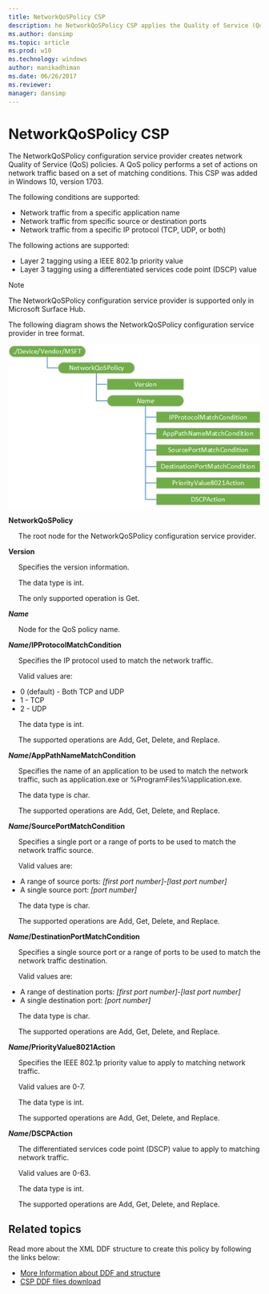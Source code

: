 ```yaml
---
title: NetworkQoSPolicy CSP
description: he NetworkQoSPolicy CSP applies the Quality of Service (QoS) policy for Microsoft Surface Hub. This CSP was added in Windows 10, version 1703.
ms.author: dansimp
ms.topic: article
ms.prod: w10
ms.technology: windows
author: manikadhiman
ms.date: 06/26/2017
ms.reviewer: 
manager: dansimp
---
```


# NetworkQoSPolicy CSP

The NetworkQoSPolicy configuration service provider creates network Quality of Service (QoS) policies. A QoS policy performs a set of actions on network traffic based on a set of matching conditions. This CSP was added in Windows 10, version 1703.

The following conditions are supported:
- Network traffic from a specific application name
- Network traffic from specific source or destination ports
- Network traffic from a specific IP protocol (TCP, UDP, or both)
 
The following actions are supported:
- Layer 2 tagging using a IEEE 802.1p priority value
- Layer 3 tagging using a differentiated services code point (DSCP) value

> [!NOTE]
> The NetworkQoSPolicy configuration service provider is supported only in Microsoft Surface Hub.

The following diagram shows the NetworkQoSPolicy configuration service provider in tree format.

![NetworkQoSPolicy CSP diagram](images/provisioning-csp-networkqospolicy.png)

<a href="" id="networkqospolicy"></a>**NetworkQoSPolicy**   
<p style="margin-left: 20px">The root node for the NetworkQoSPolicy configuration service provider.</p>

<a href="" id="version"></a>**Version**  
<p style="margin-left: 20px">Specifies the version information.

<p style="margin-left: 20px">The data type is int. 

<p style="margin-left: 20px">The only supported operation is Get.

<a href="" id="name"></a>***Name***  
<p style="margin-left: 20px">Node for the QoS policy name.

<a href="" id="name-ipprotocolmatchcondition"></a>***Name*/IPProtocolMatchCondition**  
<p style="margin-left: 20px">Specifies the IP protocol used to match the network traffic. 

<p style="margin-left: 20px">Valid values are:

- 0 (default) - Both TCP and UDP 
- 1 - TCP
- 2 - UDP

<p style="margin-left: 20px">The data type is int. 

<p style="margin-left: 20px">The supported operations are Add, Get, Delete, and Replace.

<a href="" id="name-apppathnamematchcondition"></a>***Name*/AppPathNameMatchCondition**  
<p style="margin-left: 20px">Specifies the name of an application to be used to match the network traffic, such as application.exe or %ProgramFiles%\application.exe.

<p style="margin-left: 20px">The data type is char. 

<p style="margin-left: 20px">The supported operations are Add, Get, Delete, and Replace.

<a href="" id="name-sourceportmatchcondition"></a>***Name*/SourcePortMatchCondition**  
<p style="margin-left: 20px">Specifies a single port or a range of ports to be used to match the network traffic source. 

<p style="margin-left: 20px">Valid values are: 

-   A range of source ports: _[first port number]_-_[last port number]_
-   A single source port: _[port number]_
   
<p style="margin-left: 20px">The data type is char. 

<p style="margin-left: 20px">The supported operations are Add, Get, Delete, and Replace.

<a href="" id="name-destinationportmatchcondition"></a>***Name*/DestinationPortMatchCondition**  
<p style="margin-left: 20px">Specifies a single source port or a range of ports to be used to match the network traffic destination.

<p style="margin-left: 20px">Valid values are: 

-   A range of destination ports: _[first port number]_-_[last port number]_
-   A single destination port: _[port number]_
   
<p style="margin-left: 20px">The data type is char. 

<p style="margin-left: 20px">The supported operations are Add, Get, Delete, and Replace.

<a href="" id="name-priorityvalue8021action"></a>***Name*/PriorityValue8021Action**  
<p style="margin-left: 20px">Specifies the IEEE 802.1p priority value to apply to matching network traffic.

<p style="margin-left: 20px">Valid values are 0-7.

<p style="margin-left: 20px">The data type is int.

<p style="margin-left: 20px">The supported operations are Add, Get, Delete, and Replace.

<a href="" id="name-dscpaction"></a>***Name*/DSCPAction**  
<p style="margin-left: 20px">The differentiated services code point (DSCP) value to apply to matching network traffic.

<p style="margin-left: 20px">Valid values are 0-63.

<p style="margin-left: 20px">The data type is int.

<p style="margin-left: 20px">The supported operations are Add, Get, Delete, and Replace.


## Related topics

Read more about the XML DDF structure to create this policy by following the links below:

- [More Information about DDF and structure](./networkqospolicy-ddf.md)
- [CSP DDF files download](configuration-service-provider-reference.md#csp-ddf-files-download)
